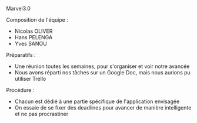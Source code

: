 Marvel3.0

Composition de l'équipe :

- Nicolas OLIVER	
- Hans PELENGA
- Yves SANOU

Préparatifs :

- Une réunion toutes les semaines, pour s'organiser et voir notre avancée
- Nous avons réparti nos tâches sur un Google Doc, mais nous aurions pu utiliser Trello

Procédure :

- Chacun est dédié à une partie spécifique de l'application envisagée
- On essaie de se fixer des deadlines pour avancer de manière intelligente et ne pas procrastiner
